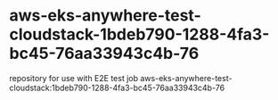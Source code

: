# aws-eks-anywhere-test-cloudstack-1bdeb790-1288-4fa3-bc45-76aa33943c4b-76
repository for use with E2E test job aws-eks-anywhere-test-cloudstack:1bdeb790-1288-4fa3-bc45-76aa33943c4b-76
